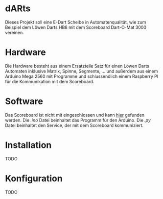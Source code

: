 # dARts
Dieses Projekt soll eine E-Dart Scheibe in Automatenqualität, wie zum Beispiel dem Löwen Darts HB8 mit dem Scoreboard Dart-O-Mat 3000 vereinen.

# Hardware
Die Hardware besteht aus einem Ersatzteile Satz für einen Löwen Darts Automaten inklusive Matrix, Spinne, Segmente, ... und außerdem aus einem Arduino Mega 2560 mit Programme und schlussendlich einem Raspberry PI für die Kommunikation mit dem Scoreboard.

# Software
Das Scoreboard ist nicht mit eingeschlossen und kann <a href="https://github.com/patrickhener/dart-o-mat-3000" target="_blank">hier</a> gefunden werden.
Die *.ino* Datei beinhaltet das Programm für den Arduino.
Die *.py* Datei beinhaltet den Service, der mit dem Scoreboard kommuniziert.

# Installation
TODO

# Konfiguration
TODO
